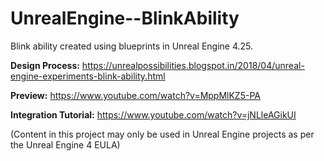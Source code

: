 # UnrealEngine--BlinkAbility
Blink ability created using blueprints in Unreal Engine 4.25.

**Design Process:** https://unrealpossibilities.blogspot.in/2018/04/unreal-engine-experiments-blink-ability.html

**Preview:** https://www.youtube.com/watch?v=MppMlKZ5-PA

**Integration Tutorial:** https://www.youtube.com/watch?v=jNLleAGikUI

(Content in this project may only be used in Unreal Engine projects as per the Unreal Engine 4 EULA)
